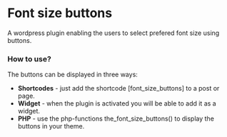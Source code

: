 <h1>Font size buttons</h1>
A wordpress plugin enabling the users to select prefered font size using buttons.

<h3>How to use?</h3>
The buttons can be displayed in three ways:
<ul>
	<li><strong>Shortcodes</strong> - just add the shortcode [font_size_buttons] to a post or page.</li>
	<li><strong>Widget</strong> - when the plugin is activated you will be able to add it as a widget.</li>
	<li><strong>PHP</strong> - use the php-functions the_font_size_buttons() to display the buttons in your theme.</li>
</ul>